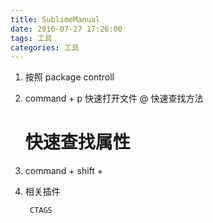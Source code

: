 ```yaml
---
title: SublimeManual  
date: 2016-07-27 17:26:00  
tags: 工具  
categories: 工具
---
```


1. 按照 package controll
2. command + p 快速打开文件
      @ 快速查找方法
      # 快速查找属性
      
3. command + shift + 

3. 相关插件

		CTAGS
		
		
